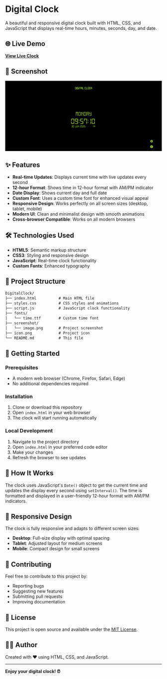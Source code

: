  # Digital Clock

A beautiful and responsive digital clock built with HTML, CSS, and JavaScript that displays real-time hours, minutes, seconds, day, and date.

## 🌐 Live Demo

**[View Live Clock](https://digitalcl0ckx.netlify.app/)**

## 📸 Screenshot

![Digital Clock Screenshot](screenshot/image.png)

## ✨ Features

- **Real-time Updates**: Displays current time with live updates every second
- **12-hour Format**: Shows time in 12-hour format with AM/PM indicator
- **Date Display**: Shows current day and full date
- **Custom Font**: Uses a custom time font for enhanced visual appeal
- **Responsive Design**: Works perfectly on all screen sizes (desktop, tablet, mobile)
- **Modern UI**: Clean and minimalist design with smooth animations
- **Cross-browser Compatible**: Works on all modern browsers

## 🛠️ Technologies Used

- **HTML5**: Semantic markup structure
- **CSS3**: Styling and responsive design
- **JavaScript**: Real-time clock functionality
- **Custom Fonts**: Enhanced typography

## 📁 Project Structure

```
DigitalClock/
├── index.html          # Main HTML file
├── styles.css          # CSS styles and animations
├── script.js           # JavaScript clock functionality
├── fonts/
│   └── time.ttf        # Custom time font
├── screenshot/
│   └── image.png       # Project screenshot
├── icon.png            # Project icon
└── README.md           # This file
```

## 🚀 Getting Started

### Prerequisites

- A modern web browser (Chrome, Firefox, Safari, Edge)
- No additional dependencies required

### Installation

1. Clone or download this repository
2. Open `index.html` in your web browser
3. The clock will start running automatically

### Local Development

1. Navigate to the project directory
2. Open `index.html` in your preferred code editor
3. Make your changes
4. Refresh the browser to see updates

## 🎯 How It Works

The clock uses JavaScript's `Date()` object to get the current time and updates the display every second using `setInterval()`. The time is formatted and displayed in a user-friendly 12-hour format with AM/PM indicators.

## 📱 Responsive Design

The clock is fully responsive and adapts to different screen sizes:
- **Desktop**: Full-size display with optimal spacing
- **Tablet**: Adjusted layout for medium screens
- **Mobile**: Compact design for small screens

## 🤝 Contributing

Feel free to contribute to this project by:
- Reporting bugs
- Suggesting new features
- Submitting pull requests
- Improving documentation

## 📄 License

This project is open source and available under the [MIT License](LICENSE).

## 👨‍💻 Author

Created with ❤️ using HTML, CSS, and JavaScript.

---

**Enjoy your digital clock! ⏰** 

